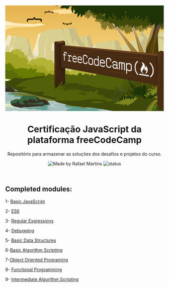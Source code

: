 <h1 align="center">
<br>
  <img src="https://github.com/Djaysson/freeCodeCamp-JavaScript-Algorithms-and-Data-Structures-Certification/blob/master/freecodecamp.png" alt="freeCodeCamp" >
<br>
<br>
Certificação JavaScript da plataforma freeCodeCamp
</h1>

<p align="center">Repositório para armazenar as soluções dos desafios e projetos do curso.</p>

<p align="center">
  <img src="https://img.shields.io/badge/made%20by-Djayson%20Rodrigues-0a0a22?style=flat-square" alt="Made by Rafael Martins">
 
  <img src="https://img.shields.io/badge/status-IN%20PROGRESS-0a0a22?style=flat-square" alt="status">
</p>

<br>

## Completed modules:

1- [Basic JavaScript](01-basic-javascript)

2- [ES6](02-es6)

3- [Regular Expressions](03-regular-expressions)

4- [Debugging](04-debugging)

5- [Basic Data Structures](05-basic-data-structures)

6-[Basic Algorithm Scripting](06-basic-algorithm-scripting)

7-[Object Oriented Programing](07-object-oriented-programing)

8- [Functional Programming](08-functional-programming)

9- [Intermediate Algorithm Scripting](09-intermediate-algorithm-scripting)




